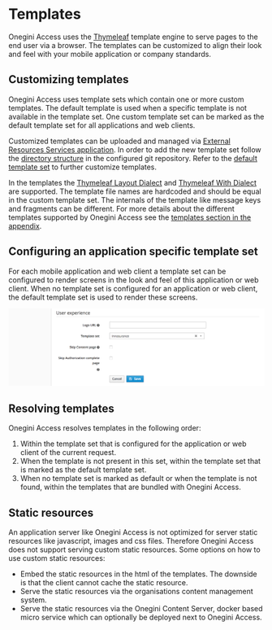 # Templates

Onegini Access uses the [Thymeleaf](https://www.thymeleaf.org/) template engine to serve pages to the end user via a browser. The templates can be customized 
to align their look and feel with your mobile application or company standards. 

## Customizing templates

Onegini Access uses template sets which contain one or more custom templates. The default template is used when a specific template is not available in the 
template set. One custom template set can be marked as the default template set for all applications and web clients.

Customized templates can be uploaded and managed via [External Resources Services application](https://onegini-onegini-external-resources-services.readthedocs-hosted.com/en/latest/). 
In order to add the new template set follow the [directory structure](https://onegini-onegini-external-resources-services.readthedocs-hosted.com/en/latest/configuration-page/) 
in the configured git repository. Refer to the [default template set](/content/token-server-engine-templates.zip) to further customize templates.

In the templates the [Thymeleaf Layout Dialect](https://github.com/ultraq/thymeleaf-layout-dialect) and 
[Thymeleaf With Dialect](https://github.com/Antibrumm/thymeleaf-extras-with-dialect) are supported. The template file names are hardcoded and should be equal in 
the custom template set. The internals of the template like message keys and fragments can be different. For more details about the different templates 
supported by Onegini Access see the [templates section in the appendix](../../../appendix/templates/templates.md).

## Configuring an application specific template set

For each mobile application and web client a template set can be configured to render screens in the look and feel of this application or web client. When no
template set is configured for an application or web client, the default template set is used to render these screens.

![App template set](img/app-template-set.png)

## Resolving templates

Onegini Access resolves templates in the following order:

1. Within the template set that is configured for the application or web client of the current request.
2. When the template is not present in this set, within the template set that is marked as the default template set.
3. When no template set is marked as default or when the template is not found, within the templates that are bundled with Onegini Access.

## Static resources

An application server like Onegini Access is not optimized for server static resources like javascript, images and css files. Therefore Onegini Access does
not support serving custom static resources. Some options on how to use custom static resources:
- Embed the static resources in the html of the templates. The downside is that the client cannot cache the static resource.
- Serve the static resources via the organisations content management system.
- Serve the static resources via the Onegini Content Server, docker based micro service which can optionally be deployed next to Onegini Access.
